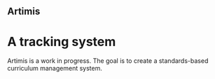 ## Artimis
# A tracking system
Artimis is a work in progress. The goal is to create a standards-based curriculum management system.
